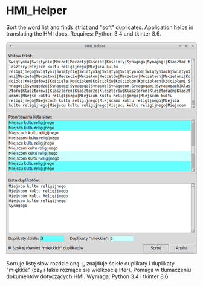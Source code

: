 # HMI_Helper
Sort the word list and finds strict and "soft" duplicates. Application helps in translating the HMI docs. Requires: Python 3.4 and tkinter 8.6. 

![HMI_Helper_GUI](/HMI_Helper_GUI.png)

Sortuje listę słów rozdzieloną `|`, znajduje ścisłe duplikaty i duplikaty "miękkie" (czyli takie różniące się wielkością liter). Pomaga w tłumaczeniu dokumentów dotyczących HMI. Wymaga: Python 3.4 i tkinter 8.6.
